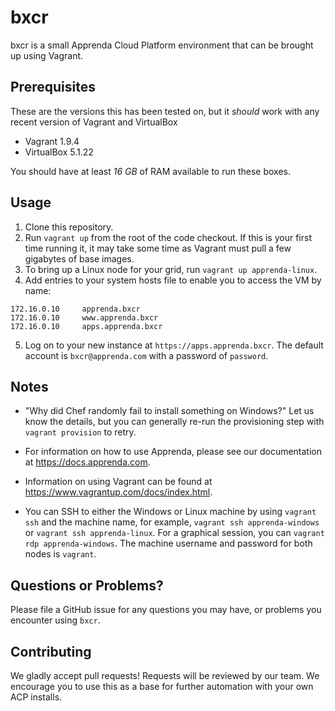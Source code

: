 # bxcr

bxcr is a small Apprenda Cloud Platform environment that can be brought up using Vagrant.

## Prerequisites

These are the versions this has been tested on, but it _should_ work with any recent version of Vagrant and VirtualBox
* Vagrant 1.9.4
* VirtualBox 5.1.22

You should have at least *16 GB* of RAM available to run these boxes.

## Usage
1. Clone this repository.
2. Run `vagrant up` from the root of the code checkout. If this is your first time running it, it may take some time as Vagrant must pull a few gigabytes of base images.
3. To bring up a Linux node for your grid, run `vagrant up apprenda-linux`.
4. Add entries to your system hosts file to enable you to access the VM by name:  
```
172.16.0.10     apprenda.bxcr
172.16.0.10     www.apprenda.bxcr
172.16.0.10     apps.apprenda.bxcr
```
5. Log on to your new instance at `https://apps.apprenda.bxcr`. The default account is `bxcr@apprenda.com` with a password of `password`.

## Notes

* "Why did Chef randomly fail to install something on Windows?" Let us know the details, but you can generally re-run the provisioning step with `vagrant provision` to retry.

* For information on how to use Apprenda, please see our documentation at https://docs.apprenda.com. 

* Information on using Vagrant can be found at https://www.vagrantup.com/docs/index.html.

* You can SSH to either the Windows or Linux machine by using `vagrant ssh` and the machine name, for example, `vagrant ssh apprenda-windows` or `vagrant ssh apprenda-linux`. For a graphical session, you can `vagrant rdp apprenda-windows`. The machine username and password for both nodes is `vagrant`.

## Questions or Problems?

Please file a GitHub issue for any questions you may have, or problems you encounter using `bxcr`.

## Contributing

We gladly accept pull requests! Requests will be reviewed by our team. We encourage you to use this as a base for further automation with your own ACP installs.